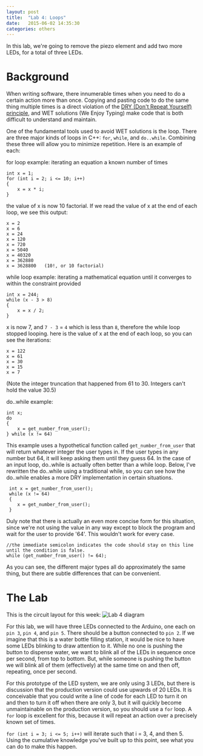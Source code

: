 ```yaml
---
layout: post
title:  "Lab 4: Loops"
date:   2015-06-02 14:35:30
categories: others
---
```


In this lab, we're going to remove the piezo element and add two more LEDs, for a total of three LEDs.

Background
==========

When writing software, there innumerable times when you need to do a certain action more than once. Copying and pasting code to do the same thing multiple times is a direct violation of the [DRY (Don't Repeat Yourself) principle](https://en.wikipedia.org/wiki/Don't_repeat_yourself), and WET solutions (We Enjoy Typing) make code that is both difficult to understand and maintain.

One of the fundamental tools used to avoid WET solutions is the loop. There are three major kinds of loops in C++: `for`, `while`, and `do..while`. Combining these three will allow you to minimize repetition. Here is an example of each:

for loop example: iterating an equation a known number of times

    int x = 1;
    for (int i = 2; i <= 10; i++)
    {
        x = x * i;
    }

the value of x is now 10 factorial. If we read the value of x at the end of each loop, we see this output:

    x = 2
    x = 6
    x = 24
    x = 120
    x = 720
    x = 5040
    x = 40320
    x = 362880
    x = 3628800   (10!, or 10 factorial)


while loop example: iterating a mathematical equation until it converges to within the constraint provided

    int x = 244;
    while (x - 3 > 8)
    {
        x = x / 2;
    }

x is now 7, and `7 - 3` = `4` which is less than `8`, therefore the while loop stopped looping.
here is the value of x at the end of each loop, so you can see the iterations:

    x = 122
    x = 61
    x = 30
    x = 15
    x = 7

(Note the integer truncation that happened from 61 to 30. Integers can't hold the value 30.5)

do..while example:

    int x;
    do
    {
        x = get_number_from_user();
    } while (x != 64)

This example uses a hypothetical function called `get_number_from_user` that will return whatever integer the user types in.
If the user types in any number but 64, it will keep asking them until they guess 64. In the case of an input loop, do..while
is actually often better than a while loop. Below, I've rewritten the do..while using a traditional while, so you can see how
the do..while enables a more DRY implementation in certain situations.

     int x = get_number_from_user();
     while (x != 64)
     {
        x = get_number_from_user();
     }

Duly note that there is actually an even more concise form for this situation, since we're not using the value in any way
except to block the program and wait for the user to provide '64'. This wouldn't work for every case.


    //the immediate semicolon indicates the code should stay on this line until the condition is false.
    while (get_number_from_user() != 64);

As you can see, the different major types all do approximately the same thing, but there are subtle differences that can be convenient.

The Lab
=======

This is the circuit layout for this week:
![Lab 4 diagram]({{site.url}}/images/lab_4.jpg)

For this lab, we will have three LEDs connected to the Arduino, one each on `pin 3`, `pin 4`, and `pin 5`. There should be a button connected to `pin 2`. If we imagine that this is a water bottle filling station, it would be nice to have some LEDs blinking to draw attention to it. While no one is pushing the button to dispense water, we want to blink all of the LEDs in sequence once per second, from top to bottom. But, while someone is pushing the button we will blink all of them (effectively) at the same time on and then off, repeating, once per second. 

For this prototype of the LED system, we are only using 3 LEDs, but there is discussion that the production version could use upwards of 20 LEDs. It is conceivable that you could write a line of code for each LED to turn it on and then to turn it off when there are only 3, but it will quickly become unmaintainable on the production version, so you should use a `for` loop. A `for` loop is excellent for this, because it will repeat an action over a precisely known set of times.

`for (int i = 3; i <= 5; i++)` will iterate such that i = 3, 4, and then 5. Using the cumulative knowledge you've built up to this point, see what you can do to make this happen.
